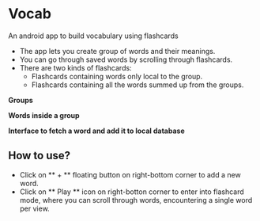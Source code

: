 # Vocab

An android app to build vocabulary using flashcards

- The app lets you create group of words and their meanings.
- You can go through saved words by scrolling through flashcards.
- There are two kinds of flashcards:
  - Flashcards containing words only local to the group.
  - Flashcards containing all the words summed up from the groups.
  
**Groups**

**Words inside a group**

**Interface to fetch a word and add it to local database**

## How to use?
- Click on ** + ** floating button on right-bottom corner to add a new word.
- Click on ** Play ** icon on right-botton corner to enter into flashcard mode, where you can scroll through words, encountering a single word per view.
